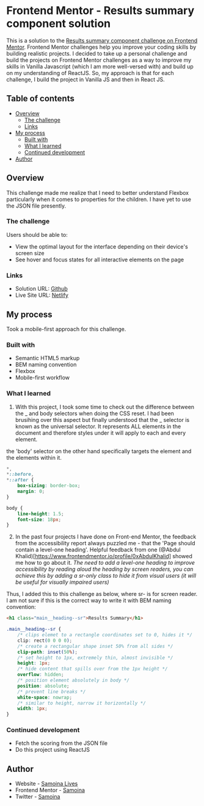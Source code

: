 # Frontend Mentor - Results summary component solution

This is a solution to the [Results summary component challenge on Frontend Mentor](https://www.frontendmentor.io/challenges/results-summary-component-CE_K6s0maV). Frontend Mentor challenges help you improve your coding skills by building realistic projects. I decided to take up a personal challenge and build the projects on Frontend Mentor challenges as a way to improve my skills in Vanilla Javascript (which I am more well-versed with) and build up on my understanding of ReactJS. So, my approach is that for each challenge, I build the project in Vanilla JS and then in React JS.

## Table of contents

- [Overview](#overview)
  - [The challenge](#the-challenge)
  - [Links](#links)
- [My process](#my-process)
  - [Built with](#built-with)
  - [What I learned](#what-i-learned)
  - [Continued development](#continued-development)
- [Author](#author)

## Overview

This challenge made me realize that I need to better understand Flexbox particularly when it comes to properties for the children. I have yet to use the JSON file presently.

### The challenge

Users should be able to:

- View the optimal layout for the interface depending on their device's screen size
- See hover and focus states for all interactive elements on the page

### Links

- Solution URL: [Github](https://github.com/samoina/resuts-summary-component)
- Live Site URL: [Netlify](https://samoina-results-summary-component.netlify.app/)

## My process

Took a mobile-first approach for this challenge.

### Built with

- Semantic HTML5 markup
- BEM naming convention
- Flexbox
- Mobile-first workflow

### What I learned

1. With this project, I took some time to check out the difference between the _ and body selectors when doing the CSS reset. I had been brusihing over this aspect but finally understood that the _ selector is known as the universal selector. It represents ALL elements in the document and therefore styles under it will apply to each and every element.

the 'body' selector on the other hand specifically targets the <body> element and the elements within it.

```css
*,
*::before,
*::after {
	box-sizing: border-box;
	margin: 0;
}

body {
	line-height: 1.5;
	font-size: 18px;
}
```

2. In the past four projects I have done on Front-end Mentor, the feedback from the accessibility report always puzzled me - that the 'Page should contain a level-one heading'. Helpful feedback from one (@Abdul Khalid)[https://www.frontendmentor.io/profile/0xAbdulKhalid] showed me how to go about it.
   _The need to add a level-one heading to improve accessibility by reading aloud the heading by screen readers, you can achieve this by adding a sr-only class to hide it from visual users (it will be useful for visually impaired users)_

Thus, I added this to this challenge as below, where sr- is for screen reader. I am not sure if this is the correct way to write it with BEM naming convention:

```html
<h1 class="main__heading--sr">Results Summary</h1>
```

```css
.main__heading--sr {
	/* clips elemet to a rectangle coordinates set to 0, hides it */
	clip: rect(0 0 0 0);
	/* create a rectangular shape inset 50% from all sides */
	clip-path: inset(50%);
	/* set height to 1px, extremely thin, almost invisible */
	height: 1px;
	/* hide content that spills over from the 1px height */
	overflow: hidden;
	/* position element absolutely in body */
	position: absolute;
	/* prevent line breaks */
	white-space: nowrap;
	/* similar to height, narrow it horizontally */
	width: 1px;
}
```

### Continued development

- Fetch the scoring from the JSON file
- Do this project using ReactJS

## Author

- Website - [Samoina Lives](https://samoinalives.wordpress.com/)
- Frontend Mentor - [Samoina](https://www.frontendmentor.io/profile/samoina)
- Twitter - [Samoina](https://www.twitter.com/samoina)
